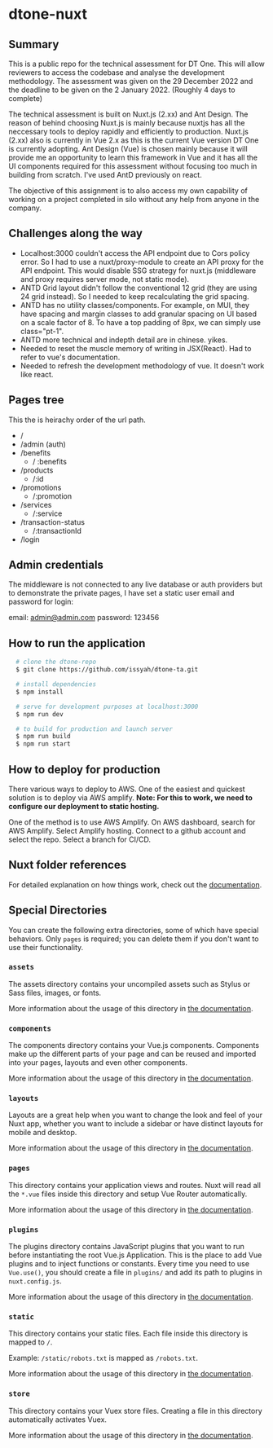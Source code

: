 # dtone-nuxt

## Summary
This is a public repo for the technical assessment for DT One. This will allow reviewers to access the codebase and analyse the development methodology. The assessment was given on the 29 December 2022 and the deadline to be given on the 2 January 2022. (Roughly 4 days to complete)


The technical assessment is built on Nuxt.js (2.xx) and Ant Design. The reason of behind choosing Nuxt.js is mainly because nuxtjs has all the neccessary tools to deploy rapidly and efficiently to production. Nuxt.js (2.xx) also is currently in Vue 2.x as this is the current Vue version DT One is currently adopting. Ant Design (Vue) is chosen mainly because it will provide me an opportunity to learn this framework in Vue and it has all the UI components required for this assessment without focusing too much in building from scratch. I've used AntD previously on react.  

The objective of this assignment is to also access my own capability of working on a project completed in silo without any help from anyone in the company.



## Challenges along the way 
- Localhost:3000 couldn't access the API endpoint due to Cors policy error. So I had to use a nuxt/proxy-module to create an API proxy for the API endpoint. This would disable SSG strategy for nuxt.js (middleware and proxy requires server mode, not static mode).
- ANTD Grid layout didn't follow the conventional 12 grid (they are using 24 grid instead). So I needed to keep recalculating the grid spacing.
- ANTD has no utility classes/components. For example, on MUI, they have spacing and margin classes to add granular spacing on UI based on a scale factor of 8. To have a top padding of 8px, we can simply use class="pt-1". 
- ANTD more technical and indepth detail are in chinese. yikes.
- Needed to reset the muscle memory of writing in JSX(React). Had to refer to vue's documentation.
- Needed to refresh the development methodology of vue. It doesn't work like react.


## Pages tree

This the is heirachy order of the url path. 

- / 
- /admin (auth)
- /benefits 
  - / :benefits
-  /products 
   -  /:id
- /promotions
  - /:promotion 
- /services 
   -  /:service 
- /transaction-status
  - /:transactionId
- /login

  
## Admin credentials 

The middleware is not connected to any live database or auth providers but to demonstrate the private pages, I have set a static user email and password for login: 

email: admin@admin.com
password: 123456


## How to run the application 

```bash
  # clone the dtone-repo
  $ git clone https://github.com/issyah/dtone-ta.git

  # install dependencies 
  $ npm install

  # serve for development purposes at localhost:3000 
  $ npm run dev 

  # to build for production and launch server 
  $ npm run build 
  $ npm run start 

```


## How to deploy for production 

There various ways to deploy to AWS. One of the easiest and quickest solution is to deploy via AWS amplify. __Note: For this to work, we need to configure our deployment to static hosting.__

One of the method is to use AWS Amplify. On AWS dashboard, search for AWS Amplify. Select Amplify hosting. Connect to a github account and select the repo. Select a branch for CI/CD. 








## Nuxt folder references 

For detailed explanation on how things work, check out the [documentation](https://nuxtjs.org).

## Special Directories

You can create the following extra directories, some of which have special behaviors. Only `pages` is required; you can delete them if you don't want to use their functionality.

### `assets`

The assets directory contains your uncompiled assets such as Stylus or Sass files, images, or fonts.

More information about the usage of this directory in [the documentation](https://nuxtjs.org/docs/2.x/directory-structure/assets).

### `components`

The components directory contains your Vue.js components. Components make up the different parts of your page and can be reused and imported into your pages, layouts and even other components.

More information about the usage of this directory in [the documentation](https://nuxtjs.org/docs/2.x/directory-structure/components).

### `layouts`

Layouts are a great help when you want to change the look and feel of your Nuxt app, whether you want to include a sidebar or have distinct layouts for mobile and desktop.

More information about the usage of this directory in [the documentation](https://nuxtjs.org/docs/2.x/directory-structure/layouts).


### `pages`

This directory contains your application views and routes. Nuxt will read all the `*.vue` files inside this directory and setup Vue Router automatically.

More information about the usage of this directory in [the documentation](https://nuxtjs.org/docs/2.x/get-started/routing).

### `plugins`

The plugins directory contains JavaScript plugins that you want to run before instantiating the root Vue.js Application. This is the place to add Vue plugins and to inject functions or constants. Every time you need to use `Vue.use()`, you should create a file in `plugins/` and add its path to plugins in `nuxt.config.js`.

More information about the usage of this directory in [the documentation](https://nuxtjs.org/docs/2.x/directory-structure/plugins).

### `static`

This directory contains your static files. Each file inside this directory is mapped to `/`.

Example: `/static/robots.txt` is mapped as `/robots.txt`.

More information about the usage of this directory in [the documentation](https://nuxtjs.org/docs/2.x/directory-structure/static).

### `store`

This directory contains your Vuex store files. Creating a file in this directory automatically activates Vuex.

More information about the usage of this directory in [the documentation](https://nuxtjs.org/docs/2.x/directory-structure/store).
